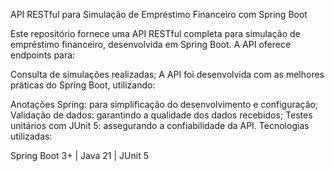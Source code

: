 API RESTful para Simulação de Empréstimo Financeiro com Spring Boot

Este repositório fornece uma API RESTful completa para simulação de empréstimo financeiro, desenvolvida em Spring Boot. A API oferece endpoints para:

Consulta de simulações realizadas;
A API foi desenvolvida com as melhores práticas do Spring Boot, utilizando:

Anotações Spring: para simplificação do desenvolvimento e configuração;
Validação de dados: garantindo a qualidade dos dados recebidos;
Testes unitários com JUnit 5: assegurando a confiabilidade da API.
Tecnologias utilizadas:

Spring Boot 3+ |
Java 21 |
JUnit 5
